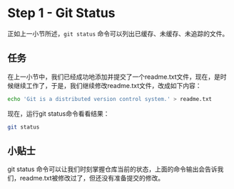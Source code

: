 # Step 1 - Git Status

正如上一小节所述，`git status` 命令可以列出已缓存、未缓存、未追踪的文件。

## 任务

在上一小节中，我们已经成功地添加并提交了一个readme.txt文件，现在，是时候继续工作了，于是，我们继续修改readme.txt文件，改成如下内容：
```bash
echo 'Git is a distributed version control system.' > readme.txt 
```
现在，运行git status命令看看结果：
```bash
git status
```

## 小贴士
git status 命令可以让我们时刻掌握仓库当前的状态，上面的命令输出会告诉我们，readme.txt被修改过了，但还没有准备提交的修改。
